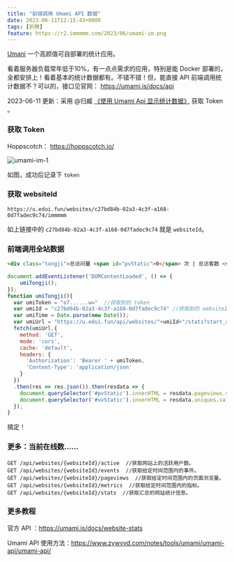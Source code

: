 ```yaml
---
title: "前端调用 Umami API 数据"
date: 2023-06-11T12:15:43+0800
tags: [折腾]
feature: https://r2.immmmm.com/2023/06/umami-im.png
---
```


[Umani](https://umami.is/) 一个高颜值可自部署的统计应用。

看着服务器负载常年低于10%，有一点点需求的应用，特别是能 Docker 部署的，全都安排上！看着基本的统计数据都有。不错不错！但，能直接 API 前端调用统计数据不？可以的，接口见官网： <https://umami.is/docs/api>

<!--more-->

2023-06-11 更新：采用 @归臧 [《使用 Umami Api 显示统计数据》](https://nuoea.com/use-umami-api/) 获取 Token 。

### 获取 Token

Hoppscotch： <https://hoppscotch.io/>

![umami-im-1](https://r2.immmmm.com/2023/06/umami-im-1.jpg)

如图，成功后记录下 `token` 

### 获取 websiteId

```
https://u.edui.fun/websites/c27bd84b-02a3-4c3f-a168-0d7fadec9c74/immmmm
```

如上链接中的 `c27bd84b-02a3-4c3f-a168-0d7fadec9c74` 就是 `websiteId`。

### 前端调用全站数据

```html
<div class="tongji">总访问量 <span id="pvStatic">0</span> 次 | 总访客数 <span id="uvStatic">0</span> 人</div>
```

```JavaScript
document.addEventListener('DOMContentLoaded', () => {
    umiTongji();
});
function umiTongji(){
  var umiToken = "o7......w="  //获取到的 token
  var umiId = "c27bd84b-02a3-4c3f-a168-0d7fadec9c74" //获取到的 websiteId
  var umiTime = Date.parse(new Date());
  var umiUrl = "https://u.edui.fun/api/websites/"+umiId+"/stats?start_at=1672848000000&end_at="+umiTime;
  fetch(umiUrl,{
    method: 'GET',
    mode: 'cors',
    cache: 'default',
    headers: {
      'Authorization': 'Bearer ' + umiToken,
      'Content-Type': 'application/json'
    }
  })
  .then(res => res.json()).then(resdata => {
    document.querySelector('#pvStatic').innerHTML = resdata.pageviews.value
    document.querySelector('#uvStatic').innerHTML = resdata.uniques.value
  });
}
```

搞定！

### 更多：当前在线数……

```
GET /api/websites/{websiteId}/active  //获取网站上的活跃用户数。
GET /api/websites/{websiteId}/events  //获取给定时间范围内的事件。
GET /api/websites/{websiteId}/pageviews  //获取给定时间范围内的页面浏览量。
GET /api/websites/{websiteId}/metrics  //获取给定时间范围内的指标。
GET /api/websites/{websiteId}/stats  //获取汇总的网站统计信息。
```

### 更多教程

官方 API ：<https://umami.is/docs/website-stats>

Umami API 使用方法：<https://www.zywvvd.com/notes/tools/umami/umami-api/umami-api/>